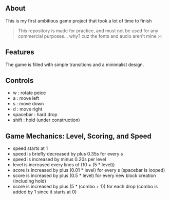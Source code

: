 ## About
This is my first ambitious game project that took a lot of time to finish
> This repository is made for practice, and must not be used for any commercial purposes... why? cuz the fonts and audio aren't mine :<

## Features
The game is filled with simple transitions and a minimalist design.

## Controls
- w : rotate peice
- a : move left
- s : move down
- d : move right
- spacebar : hard drop
- shift : hold (under construction)

## Game Mechanics: Level, Scoring, and Speed

- speed starts at 1
- speed is briefly decreased by plus 0.35s for every s
- speed is increased by minus 0.20s per level 
- level is increased every lines of (10 + (5 * level)) 
- score is increased by plus (0.01 * level) for every s (spacebar is looped)
- score is increased by plus (0.5 * level) for every new block creation (including hold)
- score is increased by plus (5 * (combo + 1)) for each drop (combo is added by 1 since it starts at 0)
